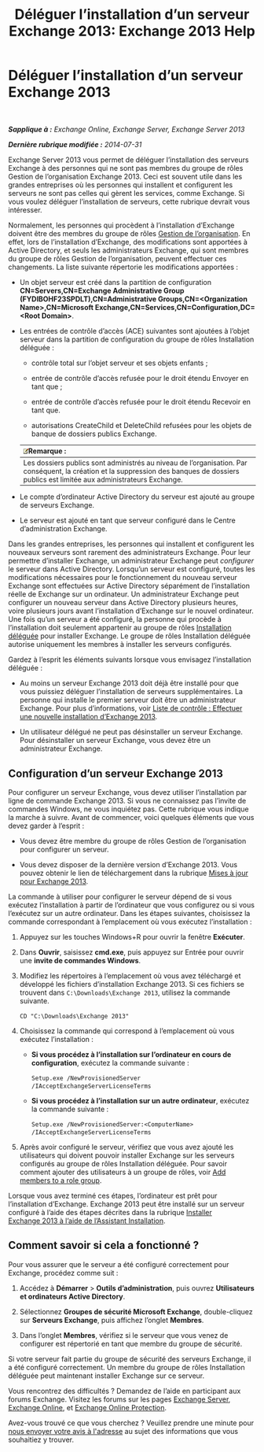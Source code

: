 ﻿---
title: 'Déléguer l’installation d’un serveur Exchange 2013: Exchange 2013 Help'
TOCTitle: Déléguer l’installation d’un serveur Exchange 2013
ms:assetid: f2fc8680-0c7c-4a29-b8f5-d77404fec280
ms:mtpsurl: https://technet.microsoft.com/fr-fr/library/Bb201741(v=EXCHG.150)
ms:contentKeyID: 62615206
ms.date: 04/24/2018
mtps_version: v=EXCHG.150
ms.translationtype: HT
---

# Déléguer l’installation d’un serveur Exchange 2013

 

_**Sapplique à :** Exchange Online, Exchange Server, Exchange Server 2013_

_**Dernière rubrique modifiée :** 2014-07-31_

Exchange Server 2013 vous permet de déléguer l’installation des serveurs Exchange à des personnes qui ne sont pas membres du groupe de rôles Gestion de l’organisation Exchange 2013. Ceci est souvent utile dans les grandes entreprises où les personnes qui installent et configurent les serveurs ne sont pas celles qui gèrent les services, comme Exchange. Si vous voulez déléguer l’installation de serveurs, cette rubrique devrait vous intéresser.

Normalement, les personnes qui procèdent à l’installation d’Exchange doivent être des membres du groupe de rôles [Gestion de l’organisation](organization-management-exchange-2013-help.md). En effet, lors de l’installation d’Exchange, des modifications sont apportées à Active Directory, et seuls les administrateurs Exchange, qui sont membres du groupe de rôles Gestion de l’organisation, peuvent effectuer ces changements. La liste suivante répertorie les modifications apportées :

  - Un objet serveur est créé dans la partition de configuration **CN=Servers,CN=Exchange Administrative Group (FYDIBOHF23SPDLT),CN=Administrative Groups,CN=\<Organization Name\>,CN=Microsoft Exchange,CN=Services,CN=Configuration,DC=\<Root Domain\>**.

  - Les entrées de contrôle d’accès (ACE) suivantes sont ajoutées à l’objet serveur dans la partition de configuration du groupe de rôles Installation déléguée :
    
      - contrôle total sur l’objet serveur et ses objets enfants ;
    
      - entrée de contrôle d’accès refusée pour le droit étendu Envoyer en tant que ;
    
      - entrée de contrôle d’accès refusée pour le droit étendu Recevoir en tant que.
    
      - autorisations CreateChild et DeleteChild refusées pour les objets de banque de dossiers publics Exchange.
    
    <table>
    <thead>
    <tr class="header">
    <th><img src="images/JJ159664.note(EXCHG.150).gif" title="Remarque" alt="Remarque" />Remarque :</th>
    </tr>
    </thead>
    <tbody>
    <tr class="odd">
    <td>Les dossiers publics sont administrés au niveau de l’organisation. Par conséquent, la création et la suppression des banques de dossiers publics est limitée aux administrateurs Exchange.</td>
    </tr>
    </tbody>
    </table>


  - Le compte d’ordinateur Active Directory du serveur est ajouté au groupe de serveurs Exchange.

  - Le serveur est ajouté en tant que serveur configuré dans le Centre d’administration Exchange.

Dans les grandes entreprises, les personnes qui installent et configurent les nouveaux serveurs sont rarement des administrateurs Exchange. Pour leur permettre d’installer Exchange, un administrateur Exchange peut *configurer* le serveur dans Active Directory. Lorsqu’un serveur est configuré, toutes les modifications nécessaires pour le fonctionnement du nouveau serveur Exchange sont effectuées sur Active Directory séparément de l’installation réelle de Exchange sur un ordinateur. Un administrateur Exchange peut configurer un nouveau serveur dans Active Directory plusieurs heures, voire plusieurs jours avant l’installation d’Exchange sur le nouvel ordinateur. Une fois qu’un serveur a été configuré, la personne qui procède à l’installation doit seulement appartenir au groupe de rôles [Installation déléguée](delegated-setup-exchange-2013-help.md) pour installer Exchange. Le groupe de rôles Installation déléguée autorise uniquement les membres à installer les serveurs configurés.

Gardez à l’esprit les éléments suivants lorsque vous envisagez l’installation déléguée :

  - Au moins un serveur Exchange 2013 doit déjà être installé pour que vous puissiez déléguer l’installation de serveurs supplémentaires. La personne qui installe le premier serveur doit être un administrateur Exchange. Pour plus d’informations, voir [Liste de contrôle : Effectuer une nouvelle installation d’Exchange 2013](checklist-perform-a-new-installation-of-exchange-2013-exchange-2013-help.md).

  - Un utilisateur délégué ne peut pas désinstaller un serveur Exchange. Pour désinstaller un serveur Exchange, vous devez être un administrateur Exchange.

## Configuration d’un serveur Exchange 2013

Pour configurer un serveur Exchange, vous devez utiliser l’installation par ligne de commande Exchange 2013. Si vous ne connaissez pas l’invite de commandes Windows, ne vous inquiétez pas. Cette rubrique vous indique la marche à suivre. Avant de commencer, voici quelques éléments que vous devez garder à l’esprit :

  - Vous devez être membre du groupe de rôles Gestion de l’organisation pour configurer un serveur.

  - Vous devez disposer de la dernière version d’Exchange 2013. Vous pouvez obtenir le lien de téléchargement dans la rubrique [Mises à jour pour Exchange 2013](updates-for-exchange-2013-exchange-2013-help.md).

La commande à utiliser pour configurer le serveur dépend de si vous exécutez l’installation à partir de l’ordinateur que vous configurez ou si vous l’exécutez sur un autre ordinateur. Dans les étapes suivantes, choisissez la commande correspondant à l’emplacement où vous exécutez l’installation :

1.  Appuyez sur les touches Windows+R pour ouvrir la fenêtre **Exécuter**.

2.  Dans **Ouvrir**, saisissez **cmd.exe**, puis appuyez sur Entrée pour ouvrir une **invite de commandes Windows**.

3.  Modifiez les répertoires à l’emplacement où vous avez téléchargé et développé les fichiers d’installation Exchange 2013. Si ces fichiers se trouvent dans `C:\Downloads\Exchange 2013`, utilisez la commande suivante.
    
        CD "C:\Downloads\Exchange 2013"

4.  Choisissez la commande qui correspond à l’emplacement où vous exécutez l’installation :
    
      - **Si vous procédez à l’installation sur l’ordinateur en cours de configuration**, exécutez la commande suivante :
        
            Setup.exe /NewProvisionedServer /IAcceptExchangeServerLicenseTerms
    
      - **Si vous procédez à l’installation sur un autre ordinateur**, exécutez la commande suivante :
        
            Setup.exe /NewProvisionedServer:<ComputerName> /IAcceptExchangeServerLicenseTerms

5.  Après avoir configuré le serveur, vérifiez que vous avez ajouté les utilisateurs qui doivent pouvoir installer Exchange sur les serveurs configurés au groupe de rôles Installation déléguée. Pour savoir comment ajouter des utilisateurs à un groupe de rôles, voir [Add members to a role group](manage-role-group-members-exchange-2013-help.md).

Lorsque vous avez terminé ces étapes, l’ordinateur est prêt pour l’installation d’Exchange. Exchange 2013 peut être installé sur un serveur configuré à l’aide des étapes décrites dans la rubrique [Installer Exchange 2013 à l’aide de l’Assistant Installation](install-exchange-2013-using-the-setup-wizard-exchange-2013-help.md).

## Comment savoir si cela a fonctionné ?

Pour vous assurer que le serveur a été configuré correctement pour Exchange, procédez comme suit :

1.  Accédez à **Démarrer** \> **Outils d’administration**, puis ouvrez **Utilisateurs et ordinateurs Active Directory**.

2.  Sélectionnez **Groupes de sécurité Microsoft Exchange**, double-cliquez sur **Serveurs Exchange**, puis affichez l’onglet **Membres**.

3.  Dans l’onglet **Membres**, vérifiez si le serveur que vous venez de configurer est répertorié en tant que membre du groupe de sécurité.

Si votre serveur fait partie du groupe de sécurité des serveurs Exchange, il a été configuré correctement. Un membre du groupe de rôles Installation déléguée peut maintenant installer Exchange sur ce serveur.

Vous rencontrez des difficultés ? Demandez de l’aide en participant aux forums Exchange. Visitez les forums sur les pages [Exchange Server](https://go.microsoft.com/fwlink/p/?linkid=60612), [Exchange Online](https://go.microsoft.com/fwlink/p/?linkid=267542), et [Exchange Online Protection](https://go.microsoft.com/fwlink/p/?linkid=285351).

Avez-vous trouvé ce que vous cherchez ? Veuillez prendre une minute pour [nous envoyer votre avis à l'adresse](mailto:exsetuphelpfeedback@microsoft.com?subject=exchange%202013%20setup%20help%20feedback) au sujet des informations que vous souhaitiez y trouver.


